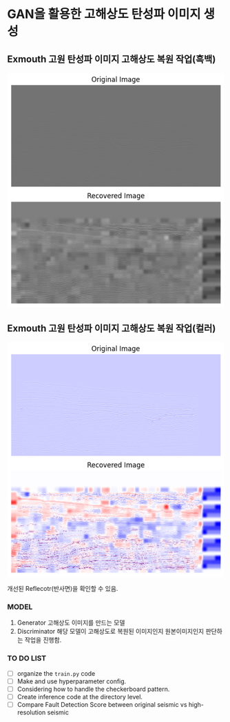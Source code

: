 # GAN을 활용한 고해상도 탄성파 이미지 생성

## Exmouth 고원 탄성파 이미지 고해상도 복원 작업(흑백)

![My Image](images/gray_scale.png)

## Exmouth 고원 탄성파 이미지 고해상도 복원 작업(컬러)

![My Image](images/seismic_scale.png)

개선된 Reflecotr(반사면)을 확인할 수 있음.

### MODEL

1. Generator
   고해상도 이미지를 만드는 모델
2. Discriminator
   해당 모델이 고해상도로 복원된 이미지인지 원본이미지인지 판단하는 작업을 진행함.

### TO DO LIST

* [ ] organize the `train.py` code
* [ ] Make and use hyperparameter config.
* [ ] Considering how to handle the checkerboard pattern.
* [ ] Create inference code at the directory level.
* [ ] Compare Fault Detection Score between original seismic vs high-resolution seismic
